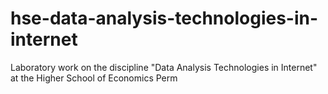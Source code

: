 # hse-data-analysis-technologies-in-internet
Laboratory work on the discipline "Data Analysis Technologies in Internet" at the Higher School of Economics Perm
